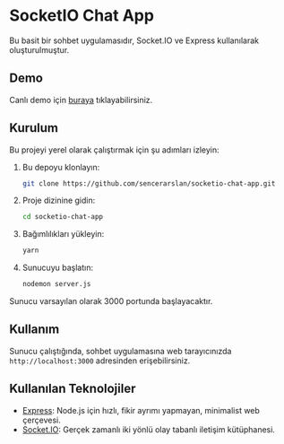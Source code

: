 # SocketIO Chat App

Bu basit bir sohbet uygulamasıdır, Socket.IO ve Express kullanılarak oluşturulmuştur.

## Demo

Canlı demo için [buraya](https://socketio-chat-2v2j.onrender.com) tıklayabilirsiniz.

## Kurulum

Bu projeyi yerel olarak çalıştırmak için şu adımları izleyin:

1. Bu depoyu klonlayın:

   ```bash
   git clone https://github.com/sencerarslan/socketio-chat-app.git
   ```

2. Proje dizinine gidin:

   ```bash
   cd socketio-chat-app
   ```

3. Bağımlılıkları yükleyin:

   ```bash
   yarn
   ```

4. Sunucuyu başlatın:

   ```bash
   nodemon server.js
   ```

Sunucu varsayılan olarak 3000 portunda başlayacaktır.

## Kullanım

Sunucu çalıştığında, sohbet uygulamasına web tarayıcınızda `http://localhost:3000` adresinden erişebilirsiniz.

## Kullanılan Teknolojiler

- [Express](https://expressjs.com/): Node.js için hızlı, fikir ayrımı yapmayan, minimalist web çerçevesi.
- [Socket.IO](https://socket.io/): Gerçek zamanlı iki yönlü olay tabanlı iletişim kütüphanesi.
